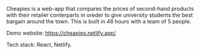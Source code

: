 Cheapies is a web-app that compares the prices of second-hand products with their retailer conterparts in oreder to give university students the best bargain around the town. This is built in 48 hours with a team of 5 people.

Demo website: https://cheapies.netlify.app/

Tech stack: React, Netlify.
